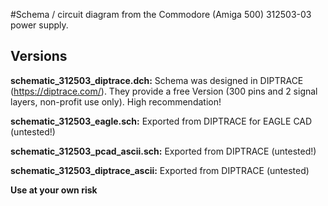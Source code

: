 #Schema / circuit diagram from the Commodore (Amiga 500) 312503-03 power supply.

## Versions

**schematic_312503_diptrace.dch:** Schema was designed in DIPTRACE (https://diptrace.com/). They provide a free Version (300 pins and 2 signal layers, non-profit use only). High recommendation!

**schematic_312503_eagle.sch:** Exported from DIPTRACE for EAGLE CAD (untested!)

**schematic_312503_pcad_ascii.sch:** Exported from DIPTRACE (untested!)

**schematic_312503_diptrace_ascii:** Exported from DIPTRACE (untested)


**Use at your own risk**
